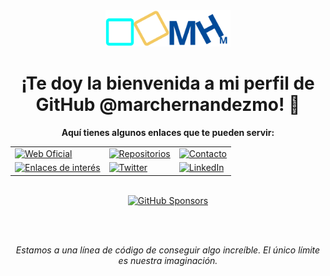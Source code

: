 <div align="center">
  
  <img src="logo_MaHerMo_azul.svg" alt="MaHerMo Logo" width="200">

  <h1>¡Te doy la bienvenida a mi perfil de GitHub <strong>@marchernandezmo!</strong> 👋</h1>
  <p><strong>Aquí tienes algunos enlaces que te pueden servir: </strong></p>
  
  <div align="center">
  <table>
    <tr>
      <td>
        <a href="https://marchernandez.es/?origen=gitHubMarchernandezmo" target="_blank">
          <img src="https://img.shields.io/badge/Página_web-4A90E2?style=for-the-badge&logo=internet-explorer&logoColor=white" alt="Web Oficial">
        </a>
      </td>
      <td>
        <a href="https://github.com/marchernandezmo?tab=repositories" target="_blank">
          <img src="https://img.shields.io/badge/Repositorios-50C878?style=for-the-badge&logo=github&logoColor=white" alt="Repositorios">
        </a>
      </td>
      <td>
        <a href="mailto:info@marchernandez.es" target="_blank">
          <img src="https://img.shields.io/badge/Contacto-E74C3C?style=for-the-badge&logo=gmail&logoColor=white" alt="Contacto">
        </a>
      </td>
    </tr>
    <tr>
      <td>
        <a href="https://enlaces.marchernandez.dev" target="_blank">
          <img src="https://img.shields.io/badge/Enlaces_de_interés-9B59B6?style=for-the-badge&logo=read-the-docs&logoColor=white" alt="Enlaces de interés">
        </a>
      </td>
      <td>
        <a href="https://twitter.com/marchernandezmo" target="_blank">
          <img src="https://img.shields.io/badge/Twitter-F39C12?style=for-the-badge&logo=X&logoColor=white" alt="Twitter">
        </a>
      </td>
      <td>
        <a href="https://linkedin.com/in/marchernandezmo" target="_blank">
          <img src="https://img.shields.io/badge/LinkedIn-0077B5?style=for-the-badge&logo=linkedin&logoColor=white" alt="LinkedIn">
        </a>
      </td>
    </tr>
  </table>
  </div>

  <br>

  <!-- GitHub Sponsors -->
  <a href="https://github.com/sponsors/marchernandezmo" target="_blank">
    <img src="https://img.shields.io/badge/GitHub%20Sponsors-EA4AAA?style=for-the-badge&logo=githubsponsors&logoColor=white" alt="GitHub Sponsors">
  </a>

  <br><br>

  <em>Estamos a una línea de código de conseguir algo increíble. El único límite es nuestra imaginación.</em>
</div>
